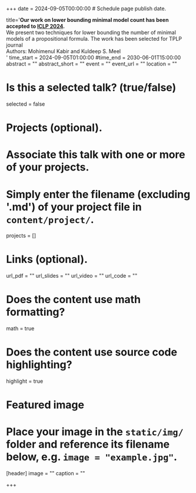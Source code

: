 +++
date = 2024-09-05T00:00:00  # Schedule page publish date.

title='<b>Our work on lower bounding minimal model count</a> has been accepted to  <a href="https://www.iclp24.utdallas.edu/">ICLP 2024</a>.</b> <br> We present two techniques for lower bounding the number of minimal models of a propositional formula. The work has been selected for TPLP journal <br> Authors: Mohimenul Kabir and Kuldeep S. Meel<br> '
time_start = 2024-09-05T01:00:00
#time_end = 2030-06-01T15:00:00
abstract = ""
abstract_short = ""
event = ""
event_url = ""
location = ""

# Is this a selected talk? (true/false)
selected = false

# Projects (optional).
#   Associate this talk with one or more of your projects.
#   Simply enter the filename (excluding '.md') of your project file in `content/project/`.
projects = []

# Links (optional).
url_pdf = ""
url_slides = ""
url_video = ""
url_code = ""

# Does the content use math formatting?
math = true

# Does the content use source code highlighting?
highlight = true

# Featured image
# Place your image in the `static/img/` folder and reference its filename below, e.g. `image = "example.jpg"`.
[header]
image = ""
caption = ""

+++